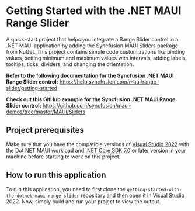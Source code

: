 # Getting Started with the .NET MAUI Range Slider
A quick-start project that helps you integrate a Range Slider control in a .NET MAUI application by adding the Syncfusion MAUI Sliders package from NuGet. This project contains simple code customizations like binding values, setting minimum and maximum values with intervals, adding labels, tooltips, ticks,  dividers, and changing the orientation.

**Refer to the following documentation for the Syncfusion .NET MAUI Range Slider control:** 
https://help.syncfusion.com/maui/range-slider/getting-started

**Check out this GitHub example for the Syncfusion .NET MAUI Range Slider control:** 
https://github.com/syncfusion/maui-demos/tree/master/MAUI/Sliders

## Project prerequisites
Make sure that you have the compatible versions of [Visual Studio 2022](https://visualstudio.microsoft.com/downloads/ ) with the Dot NET MAUI workload and [.NET Core SDK 7.0](https://dotnet.microsoft.com/en-us/download/dotnet/7.0) or later version in your machine before starting to work on this project.

## How to run this application
To run this application, you need to first clone the `getting-started-with-the-dotnet-maui-range-slider` repository and then open it in Visual Studio 2022. Now, simply build and run your project to view the output.